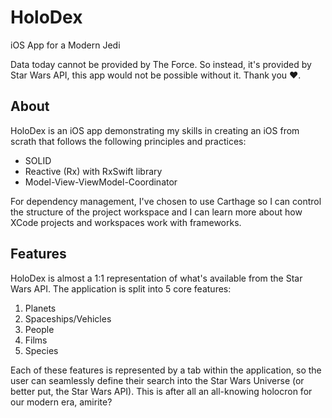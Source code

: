 # HoloDex
iOS App for a Modern Jedi

Data today cannot be provided by The Force. So instead, it's provided by Star Wars API, this app would not be possible without it. Thank you ❤.

## About

HoloDex is an iOS app demonstrating my skills in creating an iOS from scrath that follows the following principles and practices:
* SOLID
* Reactive (Rx) with RxSwift library
* Model-View-ViewModel-Coordinator

For dependency management, I've chosen to use Carthage so I can control the structure of the project workspace and I can learn more about how XCode projects and workspaces work with frameworks.

## Features

HoloDex is almost a 1:1 representation of what's available from the Star Wars API. The application is split into 5 core features:
1. Planets
2. Spaceships/Vehicles
3. People
4. Films
5. Species

Each of these features is represented by a tab within the application, so the user can seamlessly define their search into the Star Wars Universe (or better put, the Star Wars API). This is after all an all-knowing holocron for our modern era, amirite?
